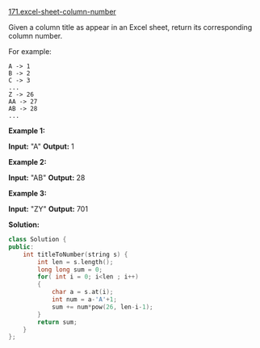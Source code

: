 [171.excel-sheet-column-number](https://leetcode.com/problems/excel-sheet-column-number/)  

Given a column title as appear in an Excel sheet, return its corresponding column number.

For example:

    A -> 1
    B -> 2
    C -> 3
    ...
    Z -> 26
    AA -> 27
    AB -> 28 
    ...

**Example 1:**

**Input:** "A"
**Output:** 1

**Example 2:**

**Input:** "AB"
**Output:** 28

**Example 3:**

**Input:** "ZY"
**Output:** 701  



**Solution:**  

```cpp
class Solution {
public:
    int titleToNumber(string s) {
        int len = s.length();
        long long sum = 0;
        for( int i = 0; i<len ; i++)
        {
            char a = s.at(i);
            int num = a-'A'+1;
            sum += num*pow(26, len-i-1);
        }
        return sum;
    }
};
```
      